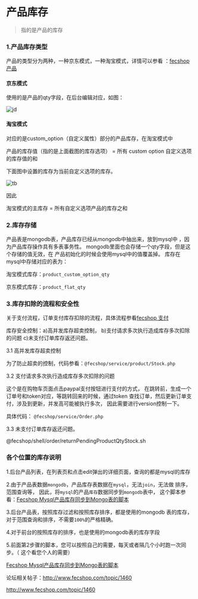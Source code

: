 产品库存
==========

> 指的是产品的库存


### 1.产品库存类型

产品的类型分为两种，一种京东模式，一种淘宝模式，详情可以参看
：[fecshop产品](fecshop_product.md)

#### 京东模式

使用的是产品的qty字段，在后台编辑对应，如图：

![jd](images/a211.png)

#### 淘宝模式

对应的是custom_option（自定义属性）部分的产品库存，在淘宝模式中

产品的库存值（指的是上面截图的库存选项） = 所有 custom option 自定义选项的库存值的和

下面图中设置的库存为当前自定义选项的库存。


![tb](images/a222.png)

因此

淘宝模式的主库存 = 所有自定义选项产品的库存之和


### 2.库存存储

产品表是mongodb表，产品库存已经从mongodb中抽出来，放到mysql中
，因为产品库存操作具有多表事务性。
mongodb里面也会存储一个qty字段，但是这个存储的值无效，在
产品初始化的时候会使用mysql中的值覆盖掉。
库存在mysql中存储对应的表为：

淘宝模式库存：`product_custom_option_qty`

京东模式库存：`product_flat_qty`

### 3.库存扣除的流程和安全性

关于支付流程，订单支付库存扣除的流程，具体流程参看[fecshop 支付](fecshop_payment_method.md)


库存安全控制：a)高并发库存超卖控制， b)支付请求多次执行造成库存多次扣除的问题  c)未支付订单库存返还问题。

3.1 高并发库存超卖控制

为了防止超卖的控制，代码参看：`@fecshop/service/product/Stock.php`

3.2 支付请求多次执行造成库存多次扣除的问题

这个是在购物车页面点击paypal支付按钮进行支付的方式，
在跳转前，生成一个订单号和token对应，等跳转回来的时候，通过token
查找订单，然后更新订单支付，涉及到更新，并发高可能被执行多次，
因此需要进行version控制一下。

具体代码： `@fecshop/service/Order.php`


3.3 未支付订单库存返还问题。

@fecshop/shell/order/returnPendingProductQtyStock.sh


###  各个位置的库存说明

1.后台产品列表，在列表页和点击edit弹出的详细页面，查询的都是mysql的库存

2.由于产品表数据`mongodb`，产品库存表数据在`mysql`，无法`join`，无法做
排序，范围查询等，
因此，将`mysql`的产品`库存`数据同步到`mongodb`表中，
这个脚本参看：[Fecshop Mysql产品库存同步到Mongo表的脚本](http://www.fecshop.com/doc/fecshop-guide/develop/cn-1.0/guide-fecshop-console-product-qty-sync.html)

3.后台产品表，按照库存过滤和按照库存排序，都是使用的mongodb
表的库存，对于范围查询和排序，不需要`100%`的严格精确。

4.对于前台的按照库存的排序，也是使用的mongodb表的库存字段


5.前面第2步骤的脚本，您可以按照自己的需要，每天或者隔几个小时跑一次同步。（
这个看您个人的需要）

[Fecshop Mysql产品库存同步到Mongo表的脚本](http://www.fecshop.com/doc/fecshop-guide/develop/cn-1.0/guide-fecshop-console-product-qty-sync.html)



论坛相关帖子：http://www.fecshop.com/topic/1460


http://www.fecshop.com/topic/1460


























